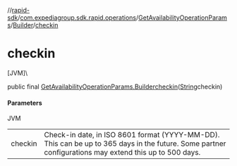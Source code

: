 //[rapid-sdk](../../../../index.md)/[com.expediagroup.sdk.rapid.operations](../../index.md)/[GetAvailabilityOperationParams](../index.md)/[Builder](index.md)/[checkin](checkin.md)

# checkin

[JVM]\

public final [GetAvailabilityOperationParams.Builder](index.md)[checkin](checkin.md)([String](https://docs.oracle.com/javase/8/docs/api/java/lang/String.html)checkin)

#### Parameters

JVM

| | |
|---|---|
| checkin | Check-in date, in ISO 8601 format (YYYY-MM-DD). This can be up to 365 days in the future. Some partner configurations may extend this up to 500 days. |

